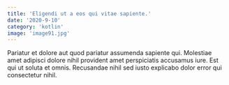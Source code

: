 ```yaml
---
title: 'Eligendi ut a eos qui vitae sapiente.'
date: '2020-9-10'
category: 'kotlin'
image: 'image91.jpg'
---
```


Pariatur et dolore aut quod pariatur assumenda sapiente qui. Molestiae amet adipisci dolore nihil provident amet perspiciatis accusamus iure. Est qui ut soluta et omnis. Recusandae nihil sed iusto explicabo dolor error qui consectetur nihil.
